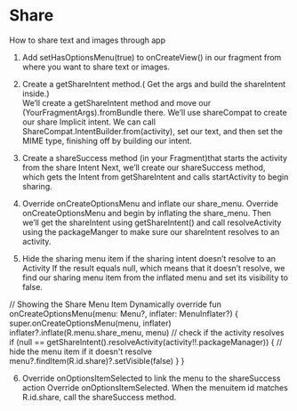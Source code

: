 # Share
How to share text and images through app

1. Add setHasOptionsMenu(true) to onCreateView() in our fragment from where you want to share text or images.

2. Create a getShareIntent method.( Get the args and build the shareIntent inside.)          
We’ll create a getShareIntent method and move our (YourFragmentArgs).fromBundle there. 
We’ll use shareCompat to create our share Implicit intent. We can call ShareCompat.IntentBuilder.from(activity), 
set our text, and then set the MIME type, finishing off by building our intent.

3. Create a shareSuccess method (in your Fragment)that starts the activity from the share Intent
Next, we’ll create our shareSuccess method, which gets the Intent from getShareIntent and calls startActivity to begin sharing.

4. Override onCreateOptionsMenu and inflate our share_menu.
Override onCreateOptionsMenu and begin by inflating the share_menu. 
Then we’ll get the shareIntent using getShareIntent() and call resolveActivity using the packageManger to 
make sure our shareIntent resolves to an activity.

5. Hide the sharing menu item if the sharing intent doesn’t resolve to an Activity
If the result equals null, which means that it doesn’t resolve, 
we find our sharing menu item from the inflated menu and set its visibility to false.

// Showing the Share Menu Item Dynamically
override fun onCreateOptionsMenu(menu: Menu?, inflater: MenuInflater?) {
   super.onCreateOptionsMenu(menu, inflater)
   inflater?.inflate(R.menu.share_menu, menu)
   // check if the activity resolves
   if (null == getShareIntent().resolveActivity(activity!!.packageManager)) {
       // hide the menu item if it doesn't resolve
       menu?.findItem(R.id.share)?.setVisible(false)
   }
}

6. Override onOptionsItemSelected to link the menu to the shareSuccess action
 Override onOptionsItemSelected. When the menuitem id matches R.id.share, call the shareSuccess method.
 
 






